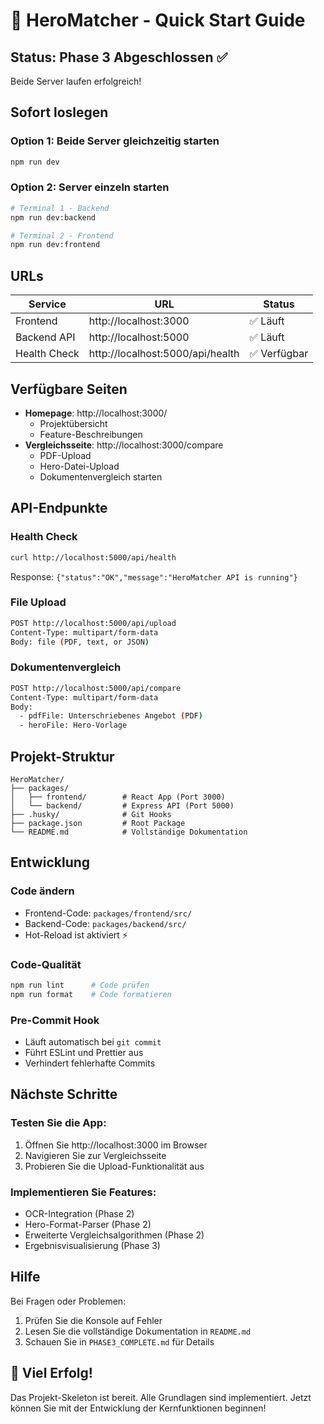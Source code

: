 # 🚀 HeroMatcher - Quick Start Guide

## Status: Phase 3 Abgeschlossen ✅

Beide Server laufen erfolgreich!

## Sofort loslegen

### Option 1: Beide Server gleichzeitig starten

```bash
npm run dev
```

### Option 2: Server einzeln starten

```bash
# Terminal 1 - Backend
npm run dev:backend

# Terminal 2 - Frontend
npm run dev:frontend
```

## URLs

| Service      | URL                              | Status       |
| ------------ | -------------------------------- | ------------ |
| Frontend     | http://localhost:3000            | ✅ Läuft     |
| Backend API  | http://localhost:5000            | ✅ Läuft     |
| Health Check | http://localhost:5000/api/health | ✅ Verfügbar |

## Verfügbare Seiten

- **Homepage**: http://localhost:3000/
  - Projektübersicht
  - Feature-Beschreibungen
- **Vergleichsseite**: http://localhost:3000/compare
  - PDF-Upload
  - Hero-Datei-Upload
  - Dokumentenvergleich starten

## API-Endpunkte

### Health Check

```bash
curl http://localhost:5000/api/health
```

Response: `{"status":"OK","message":"HeroMatcher API is running"}`

### File Upload

```bash
POST http://localhost:5000/api/upload
Content-Type: multipart/form-data
Body: file (PDF, text, or JSON)
```

### Dokumentenvergleich

```bash
POST http://localhost:5000/api/compare
Content-Type: multipart/form-data
Body:
  - pdfFile: Unterschriebenes Angebot (PDF)
  - heroFile: Hero-Vorlage
```

## Projekt-Struktur

```
HeroMatcher/
├── packages/
│   ├── frontend/        # React App (Port 3000)
│   └── backend/         # Express API (Port 5000)
├── .husky/              # Git Hooks
├── package.json         # Root Package
└── README.md            # Vollständige Dokumentation
```

## Entwicklung

### Code ändern

- Frontend-Code: `packages/frontend/src/`
- Backend-Code: `packages/backend/src/`
- Hot-Reload ist aktiviert ⚡

### Code-Qualität

```bash
npm run lint      # Code prüfen
npm run format    # Code formatieren
```

### Pre-Commit Hook

- Läuft automatisch bei `git commit`
- Führt ESLint und Prettier aus
- Verhindert fehlerhafte Commits

## Nächste Schritte

### Testen Sie die App:

1. Öffnen Sie http://localhost:3000 im Browser
2. Navigieren Sie zur Vergleichsseite
3. Probieren Sie die Upload-Funktionalität aus

### Implementieren Sie Features:

- OCR-Integration (Phase 2)
- Hero-Format-Parser (Phase 2)
- Erweiterte Vergleichsalgorithmen (Phase 2)
- Ergebnisvisualisierung (Phase 3)

## Hilfe

Bei Fragen oder Problemen:

1. Prüfen Sie die Konsole auf Fehler
2. Lesen Sie die vollständige Dokumentation in `README.md`
3. Schauen Sie in `PHASE3_COMPLETE.md` für Details

## 🎉 Viel Erfolg!

Das Projekt-Skeleton ist bereit. Alle Grundlagen sind implementiert.
Jetzt können Sie mit der Entwicklung der Kernfunktionen beginnen!

